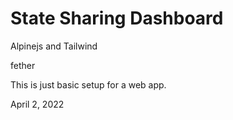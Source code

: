 <h1>State Sharing Dashboard</h1>
<p>Alpinejs and Tailwind</p>

<p>fether</p>
<p>This is just basic setup for a web app.</p>



April 2, 2022
